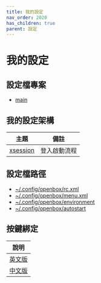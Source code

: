 ```yaml
---
title: 我的設定
nav_order: 2020
has_children: true
parent: 設定
---
```


# 我的設定

## 設定檔專案

* [main](https://github.com/samwhelp/note-about-openbox/tree/gh-pages/_demo/config/openbox-config/main)


## 我的設定架構

| 主題 | 備註 |
| --- | --- |
| [xsession](https://samwhelp.github.io/note-about-openbox/read/config/main/xsession.html) | 登入啟動流程 |


## 設定檔路徑

* [~/.config/openbox/rc.xml](https://github.com/samwhelp/note-about-openbox/blob/gh-pages/_demo/config/openbox-config/main/config/openbox/rc.xml)
* [~/.config/openbox/menu.xml](https://github.com/samwhelp/note-about-openbox/blob/gh-pages/_demo/config/openbox-config/main/config/openbox/menu.xml)
* [~/.config/openbox/environment](https://github.com/samwhelp/note-about-openbox/blob/gh-pages/_demo/config/openbox-config/main/config/openbox/environment)
* [~/.config/openbox/autostart](https://github.com/samwhelp/note-about-openbox/blob/gh-pages/_demo/config/openbox-config/main/config/openbox/autostart)


## 按鍵綁定

| 說明 |
| --- |
| [英文版](https://github.com/samwhelp/note-about-openbox/blob/gh-pages/_demo/config/openbox-config/main/spec-keybind.md) |
| [中文版](https://samwhelp.github.io/note-about-openbox/read/scenario/main.html) |
